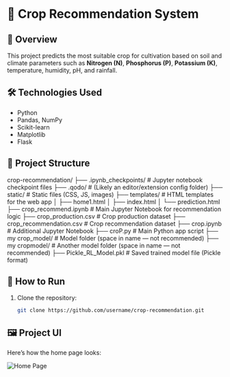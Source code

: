 # 🌱 Crop Recommendation System

## 📌 Overview
This project predicts the most suitable crop for cultivation based on soil and climate parameters such as **Nitrogen (N)**, **Phosphorus (P)**, **Potassium (K)**, temperature, humidity, pH, and rainfall.

## 🛠 Technologies Used
- Python
- Pandas, NumPy
- Scikit-learn
- Matplotlib
- Flask

## 📂 Project Structure

crop-recommendation/
├── .ipynb_checkpoints/ # Jupyter notebook checkpoint files
├── .qodo/ # (Likely an editor/extension config folder)
├── static/ # Static files (CSS, JS, images)
├── templates/ # HTML templates for the web app
│ ├── home1.html
│ ├── index.html
│ └── prediction.html
├── crop_recommend.ipynb # Main Jupyter Notebook for recommendation logic
├── crop_production.csv # Crop production dataset
├── crop_recommendation.csv # Crop recommendation dataset
├── crop.ipynb # Additional Jupyter Notebook
├── croP.py # Main Python app script
├── my crop_model/ # Model folder (space in name — not recommended)
├── my cropmodel/ # Another model folder (space in name — not recommended)
├── Pickle_RL_Model.pkl # Saved trained model file (Pickle format)



## 🚀 How to Run
1. Clone the repository:
   ```bash
   git clone https://github.com/username/crop-recommendation.git


## 🖼️ Project UI

Here’s how the home page looks:

![Home Page](static/homepage_screenshot.png)



